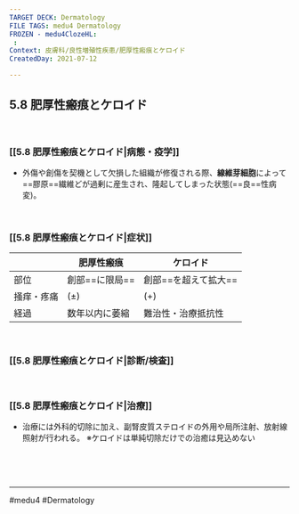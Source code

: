 ```yaml
---
TARGET DECK: Dermatology
FILE TAGS: medu4 Dermatology
FROZEN - medu4ClozeHL:
 : 
Context: 皮膚科/良性増殖性疾患/肥厚性瘢痕とケロイド
CreatedDay: 2021-07-12

---
```


## 5.8 肥厚性瘢痕とケロイド

<br>

### [[5.8 肥厚性瘢痕とケロイド|病態・疫学]]
* 外傷や創傷を契機として欠損した組織が修復される際、**線維芽細胞**によって==膠原==繊維どが過剰に産生され、隆起してしまった状態(==良==性病変)。
<!--ID: 1626163349940-->


<br>

### [[5.8 肥厚性瘢痕とケロイド|症状]]
| |肥厚性瘢痕|ケロイド|
|---|---|---|
|部位|創部==に限局==|創部==を超えて拡大==|
|掻痒・疼痛 |(±)|(+)|
|経過|数年以内に萎縮|難治性・治療抵抗性|
<!--ID: 1626163349946-->




<br>

### [[5.8 肥厚性瘢痕とケロイド|診断/検査]]


<br>

### [[5.8 肥厚性瘢痕とケロイド|治療]]
* 治療には外科的切除に加え、副腎皮質ステロイドの外用や局所注射、放射線照射が行われる。
※ケロイドは単純切除だけでの治癒は見込めない

<br><br><br>

---
#medu4 #Dermatology  
